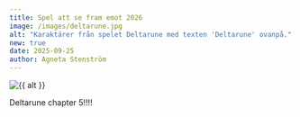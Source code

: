 ```yaml
---
title: Spel att se fram emot 2026
image: /images/deltarune.jpg
alt: "Karaktärer från spelet Deltarune med texten 'Deltarune' ovanpå."
new: true
date: 2025-09-25
author: Agneta Stenström
---
```


<img src="{{ image }}" alt=" {{ alt }}">

Deltarune chapter 5!!!!